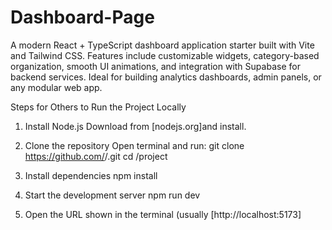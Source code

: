 # Dashboard-Page
A modern React + TypeScript dashboard application starter built with Vite and Tailwind CSS. Features include customizable widgets, category-based organization, smooth UI animations, and integration with Supabase for backend services. Ideal for building analytics dashboards, admin panels, or any modular web app.    

Steps for Others to Run the Project Locally
1. Install Node.js
Download from [nodejs.org]and install.

2. Clone the repository
Open terminal and run: git clone https://github.com/<your-username>/<repo-name>.git
cd <repo-name>/project

3. Install dependencies
 npm install

4. Start the development server
npm run dev

5. Open the URL shown in the terminal (usually [http://localhost:5173]
